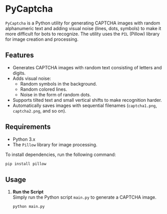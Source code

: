 # PyCaptcha

`PyCaptcha` is a Python utility for generating CAPTCHA images with random alphanumeric text and adding visual noise (lines, dots, symbols) to make it more difficult for bots to recognize. The utility uses the `PIL` (Pillow) library for image creation and processing.

## Features
- Generates CAPTCHA images with random text consisting of letters and digits.
- Adds visual noise:
  - Random symbols in the background.
  - Random colored lines.
  - Noise in the form of random dots.
- Supports tilted text and small vertical shifts to make recognition harder.
- Automatically saves images with sequential filenames (`captcha1.png`, `captcha2.png`, and so on).

## Requirements
- Python 3.x
- The `Pillow` library for image processing.

To install dependencies, run the following command:

```bash
pip install pillow
```

## Usage


1. **Run the Script**  
   Simply run the Python script `main.py` to generate a CAPTCHA image.

   ```bash
   python main.py

